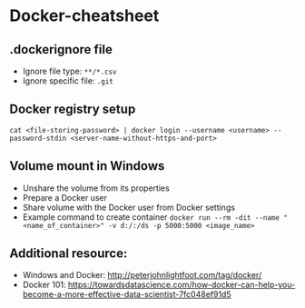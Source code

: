 # Docker-cheatsheet

## .dockerignore file
* Ignore file type: `**/*.csv`
* Ignore specific file: `.git`

## Docker registry setup
`cat <file-storing-password> | docker login --username <username> --password-stdin <server-name-without-https-and-port>`

## Volume mount in Windows
* Unshare the volume from its properties
* Prepare a Docker user
* Share volume with the Docker user from Docker settings
* Example command to create container
`docker run --rm -dit --name "<name_of_container>" -v d:/:/ds -p 5000:5000 <image_name>`

## Additional resource:
* Windows and Docker: http://peterjohnlightfoot.com/tag/docker/
* Docker 101: https://towardsdatascience.com/how-docker-can-help-you-become-a-more-effective-data-scientist-7fc048ef91d5
